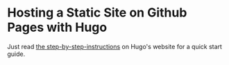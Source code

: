# Hosting a Static Site on Github Pages with Hugo

Just read [the step-by-step-instructions](https://gohugo.io/hosting-and-deployment/hosting-on-github/#step-by-step-instructions)
on Hugo's website for a quick start guide.
